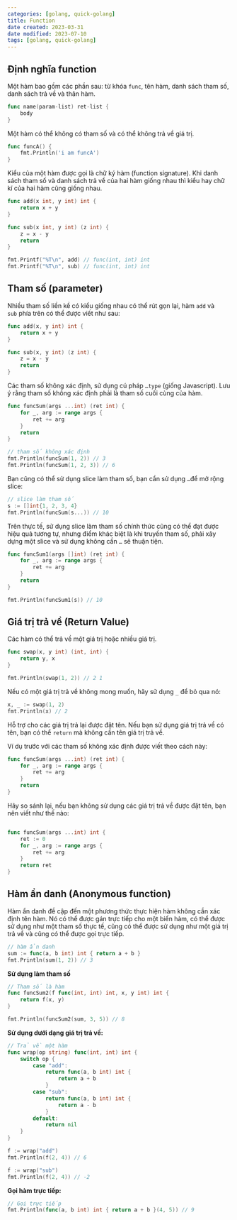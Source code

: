 ```yaml
---
categories: [golang, quick-golang]
title: Function
date created: 2023-03-31
date modified: 2023-07-10
tags: [golang, quick-golang]
---
```


## Định nghĩa function

Một hàm bao gồm các phần sau: từ khóa `func`, tên hàm, danh sách tham số, danh sách trả về và thân hàm.

```go
func name(param-list) ret-list {
	body
}
```

Một hàm có thể không có tham số và có thể không trả về giá trị.

```go
func funcA() {
	fmt.Println('i am funcA')
}
```

Kiểu của một hàm được gọi là chữ ký hàm (function signature). Khi danh sách tham số và danh sách trả về của hai hàm giống nhau thì kiểu hay chữ kí của hai hàm cũng giống nhau.

```go
func add(x int, y int) int {
	return x + y
}

func sub(x int, y int) (z int) {
	z = x - y
	return
}

fmt.Printf("%T\n", add) // func(int, int) int
fmt.Printf("%T\n", sub) // func(int, int) int
```

## Tham số (parameter)

Nhiều tham số liền kề có kiểu giống nhau có thể rút gọn lại, hàm `add` và `sub` phía trên có thể được viết như sau:

```go
func add(x, y int) int {
	return x + y
} 

func sub(x, y int) (z int) {
	z = x - y
	return
}
```

Các tham số không xác định, sử dụng cú pháp `…type` (giống Javascript). Lưu ý rằng tham số không xác định phải là tham số cuối cùng của hàm.

```go
func funcSum(args ...int) (ret int) {
	for _, arg := range args {
		ret += arg
	}
	return
}

// tham số không xác định
fmt.Println(funcSum(1, 2)) // 3
fmt.Println(funcSum(1, 2, 3)) // 6
```

Bạn cũng có thể sử dụng slice làm tham số, bạn cần sử dụng `…`để mở rộng slice:

```go
// slice làm tham số 
s := []int{1, 2, 3, 4}
fmt.Println(funcSum(s...)) // 10
```

Trên thực tế, sử dụng slice làm tham số chính thức cũng có thể đạt được hiệu quả tương tự, nhưng điểm khác biệt là khi truyền tham số, phải xây dựng một slice và sử dụng không cần `…` sẽ thuận tiện.

```go
func funcSum1(args []int) (ret int) {
	for _, arg := range args {
		ret += arg
	}
	return
}

fmt.Println(funcSum1(s)) // 10
```

## Giá trị trả về (Return Value)

Các hàm có thể trả về một giá trị hoặc nhiều giá trị.

```go
func swap(x, y int) (int, int) {
	return y, x
}

fmt.Println(swap(1, 2)) // 2 1
```

Nếu có một giá trị trả về không mong muốn, hãy sử dụng `_` để bỏ qua nó:

```go
x, _ := swap(1, 2)
fmt.Println(x) // 2
```

Hỗ trợ cho các giá trị trả lại được đặt tên. Nếu bạn sử dụng giá trị trả về có tên, bạn có thể `return` mà không cần tên giá trị trả về.

Ví dụ trước với các tham số không xác định được viết theo cách này:

```go
func funcSum(args ...int) (ret int) {
	for _, arg := range args {
		ret += arg
	}
	return
}
```

Hãy so sánh lại, nếu bạn không sử dụng các giá trị trả về được đặt tên, bạn nên viết như thế nào:

```go

func funcSum(args ...int) int {
	ret := 0
	for _, arg := range args {
		ret += arg
	}
	return ret
}

```

## Hàm ẩn danh (Anonymous function)

Hàm ẩn danh đề cập đến một phương thức thực hiện hàm không cần xác định tên hàm. Nó có thể được gán trực tiếp cho một biến hàm, có thể được sử dụng như một tham số thực tế, cũng có thể được sử dụng như một giá trị trả về và cũng có thể được gọi trực tiếp.

```go
// hàm ẩn danh
sum := func(a, b int) int { return a + b }
fmt.Println(sum(1, 2)) // 3
```

**Sử dụng làm tham số**

```go
// Tham số là hàm
func funcSum2(f func(int, int) int, x, y int) int {
	return f(x, y)
}

fmt.Println(funcSum2(sum, 3, 5)) // 8
```

**Sử dụng dưới dạng giá trị trả về:**

```go
// Trả về một hàm
func wrap(op string) func(int, int) int {
	switch op {
		case "add":
			return func(a, b int) int {
				return a + b
			}
		case "sub":
			return func(a, b int) int {
				return a - b
			}
		default:
			return nil
	}
}

f := wrap("add")
fmt.Println(f(2, 4)) // 6

f := wrap("sub")
fmt.Println(f(2, 4)) // -2
```

**Gọi hàm trực tiếp:**

```go
// Gọi trực tiếp
fmt.Println(func(a, b int) int { return a + b }(4, 5)) // 9
```
